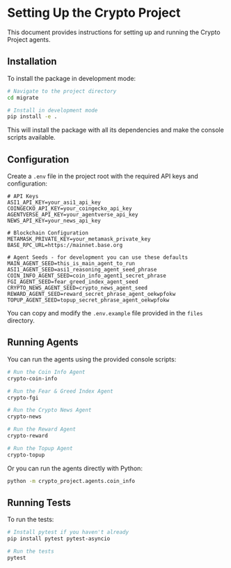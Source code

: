 # Setting Up the Crypto Project

This document provides instructions for setting up and running the Crypto Project agents.

## Installation

To install the package in development mode:

```bash
# Navigate to the project directory
cd migrate

# Install in development mode
pip install -e .
```

This will install the package with all its dependencies and make the console scripts available.

## Configuration

Create a `.env` file in the project root with the required API keys and configuration:

```
# API Keys
ASI1_API_KEY=your_asi1_api_key
COINGECKO_API_KEY=your_coingecko_api_key
AGENTVERSE_API_KEY=your_agentverse_api_key
NEWS_API_KEY=your_news_api_key

# Blockchain Configuration
METAMASK_PRIVATE_KEY=your_metamask_private_key
BASE_RPC_URL=https://mainnet.base.org

# Agent Seeds - for development you can use these defaults
MAIN_AGENT_SEED=this_is_main_agent_to_run
ASI1_AGENT_SEED=asi1_reasoning_agent_seed_phrase
COIN_INFO_AGENT_SEED=coin_info_agent1_secret_phrase
FGI_AGENT_SEED=fear_greed_index_agent_seed
CRYPTO_NEWS_AGENT_SEED=crypto_news_agent_seed
REWARD_AGENT_SEED=reward_secret_phrase_agent_oekwpfokw
TOPUP_AGENT_SEED=topup_secret_phrase_agent_oekwpfokw
```

You can copy and modify the `.env.example` file provided in the `files` directory.

## Running Agents

You can run the agents using the provided console scripts:

```bash
# Run the Coin Info Agent
crypto-coin-info

# Run the Fear & Greed Index Agent
crypto-fgi

# Run the Crypto News Agent
crypto-news

# Run the Reward Agent
crypto-reward

# Run the Topup Agent
crypto-topup
```

Or you can run the agents directly with Python:

```bash
python -m crypto_project.agents.coin_info
```

## Running Tests

To run the tests:

```bash
# Install pytest if you haven't already
pip install pytest pytest-asyncio

# Run the tests
pytest
``` 